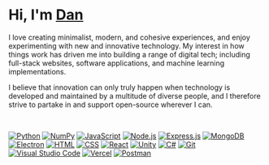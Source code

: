 <h1>
    <b>Hi, I'm <a href="https://www.dansmith.tech">Dan</a></b>
</h1>

<p>
    I love creating minimalist, modern, and cohesive experiences, and enjoy experimenting with new and innovative technology. My interest in how things work has driven me into building a range of digital tech; including full-stack websites, software applications, and machine learning implementations.
</p>

<p>
    I believe that innovation can only truly happen when technology is developed and maintained by a multitude of diverse people, and I therefore strive to partake in and support open-source wherever I can.
</p>

<!-- <div align="center">
  <a href="https://github.com/DenverCoder1/github-readme-streak-stats">
    <img alt="Dan Smith's streak" src="https://github-readme-streak-stats.herokuapp.com?user=dan-smith-tech&date_format=j%20M%5B%20Y%5D&background=22272E&dates=FFFFFF&border=0295F3&stroke=0295F3&fire=0295F3&ring=0295F3&currStreakNum=0295F3&sideNums=FFFFFF&currStreakLabel=0295F3&sideLabels=FFFFFF"/>
  </a>
</div> -->

<br>

<p>
    <a href="https://shields.io/"><img alt="Python" src="https://img.shields.io/badge/Python-14354C.svg?logo=python&logoColor=white"></a>
    <a href="https://shields.io/"><img alt="NumPy" src="https://img.shields.io/badge/Numpy-4D77CF.svg?logo=numpy&logoColor=white"></a>
    <a href="https://shields.io/"><img alt="JavaScript" src="https://img.shields.io/badge/JavaScript-F7DF1E.svg?logo=javascript&logoColor=black"></a>
    <a href="https://shields.io/"><img alt="Node.js" src="https://img.shields.io/badge/Node.js-43853D.svg?logo=node.js&logoColor=white"></a>
    <a href="https://shields.io/"><img alt="Express.js" src="https://img.shields.io/badge/express-404d59.svg?logo=express&logoColor=white"></a>
    <a href="https://shields.io/"><img alt="MongoDB" src ="https://img.shields.io/badge/MongoDB-4ea94b.svg?logo=mongodb&logoColor=white"></a>
    <a href="https://shields.io/"><img alt="Electron" src="https://img.shields.io/badge/Electron-20232e.svg?logo=electron&logoColor=white"></a>
    <a href="https://shields.io/"><img alt="HTML" src="https://img.shields.io/badge/HTML-E34F26.svg?logo=html5&logoColor=white"></a>
    <a href="https://shields.io/"><img alt="CSS" src="https://img.shields.io/badge/CSS-2A97CF.svg?logo=css3&logoColor=white"></a>
    <a href="https://shields.io/"><img alt="React" src="https://img.shields.io/badge/React-20232a.svg?logo=react&logoColor=%2361DAFB"></a>
    <a href="https://shields.io/"><img alt="Unity" src="https://custom-icon-badges.herokuapp.com/badge/Unity-000000.svg?logo=unity&logoColor=white"></a>
    <a href="https://shields.io/"><img alt="C#" src="https://custom-icon-badges.herokuapp.com/badge/C%23-68217A.svg?logo=cs2&logoColor=white"></a>
    <a href="https://shields.io/"><img alt="Git" src="https://img.shields.io/badge/Git-F05033.svg?logo=git&logoColor=white"></a>
    <a href="https://shields.io/"><img alt="Visual Studio Code" src="https://img.shields.io/badge/Visual%20Studio%20Code-0078d7.svg?logo=visual-studio-code&logoColor=white"></a>
    <a href="https://shields.io/"><img alt="Vercel" src="https://img.shields.io/badge/Vercel-000000.svg?logo=vercel&logoColor=white"></a>
    <a href="https://shields.io/"><img alt="Postman" src="https://img.shields.io/badge/Postman-FF6C37?logo=postman&logoColor=white"></a>
</p>

